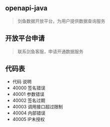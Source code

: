 ## openapi-java
> 剑鱼数据开放平台，为用户提供数据查询服务

## 开放平台申请
> 联系剑鱼客服，申请开通数据服务

## 代码表
* 代码	说明
* 40000	签名错误
* 40001	参数错误
* 40002	签名过期
* 40003	调用接口超过限制
* 40004	内部错误
* 40005	IP未授权

